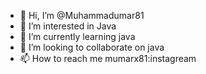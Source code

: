- 👋 Hi, I’m @Muhammadumar81
- 👀 I’m interested in Java
- 🌱 I’m currently learning java
- 💞️ I’m looking to collaborate on java
- 📫 How to reach me mumarx81:instagream

<!---
Muhammadumar81/Muhammadumar81 is a ✨ special ✨ repository because its `README.md` (this file) appears on your GitHub profile.
You can click the Preview link to take a look at your changes.
--->
